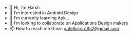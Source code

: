 - 👋 Hi, I’m Harsh
- 👀 I’m interested in Android Design 
- 🌱 I’m currently learning  Apk....
- 💞️ I’m looking to collaborate on Applications Design makers
- 📫 How to reach me Gmail patelharsh1852@gmail.com


<!---
HP182/HP182 is a ✨ special ✨ repository because its `README.md` (this file) appears on your GitHub profile.
You can click the Preview link to take a look at your changes.
--->
